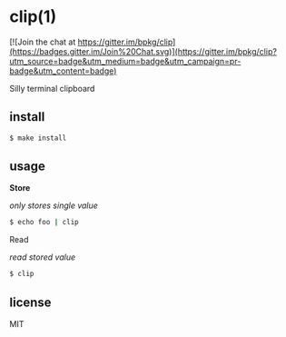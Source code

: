 clip(1)
=======

[![Join the chat at https://gitter.im/bpkg/clip](https://badges.gitter.im/Join%20Chat.svg)](https://gitter.im/bpkg/clip?utm_source=badge&utm_medium=badge&utm_campaign=pr-badge&utm_content=badge)

Silly terminal clipboard

## install

```sh
$ make install
```

## usage

**Store**

*only stores single value*

```sh
$ echo foo | clip
```

Read

*read stored value*

```sh
$ clip
```

## license

MIT
